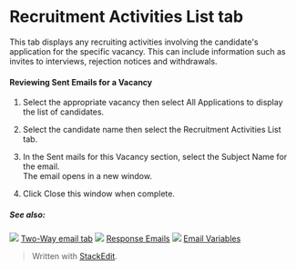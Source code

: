 # Recruitment Activities List tab

This tab displays any recruiting activities involving the candidate's application for the specific vacancy. This can include information such as invites to interviews, rejection notices and withdrawals.

#### Reviewing Sent Emails for a Vacancy

1.  Select the appropriate vacancy then select  All Applications  to display the list of candidates.
2.  Select the candidate name then select the  Recruitment Activities List  tab.
3.  In the  Sent mails for this Vacancy  section, select the  Subject Name  for the email.  
    The email opens in a new window.  
    
4.  Click  Close this window  when complete.

##### See also:

![](../Resources/Images/icon-document-link.png) [Two-Way email tab](two_way_email_tab.htm)
![](../Resources/Images/icon-document-link.png) [Response Emails](response_emails.htm)
![](../Resources/Images/icon-document-link.png) [Email Variables](email_variables.htm)


> Written with [StackEdit](https://stackedit.io/).
<!--stackedit_data:
eyJoaXN0b3J5IjpbLTE3MTU4NjQyOTJdfQ==
-->